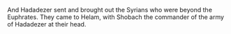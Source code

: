 And Hadadezer sent and brought out the Syrians who were beyond the Euphrates. They came to Helam, with Shobach the commander of the army of Hadadezer at their head.
